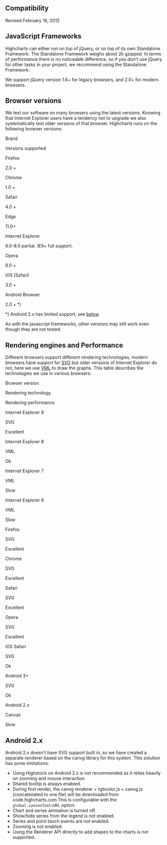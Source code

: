 Compatibility
-------------

Revised February 16, 2012

JavaScript Frameworks
---------------------

Highcharts can either run on top of jQuery, or on top of its own Standalone Framework. The Standalone Framework weighs about 2k gzipped. In terms of performance there is no noticeable difference, so if you don't use jQuery for other tasks in your project, we recommend using the Standalone Framework. 

We support jQuery version 1.6+ for legacy browsers, and 2.0+ for modern browsers.

Browser versions
----------------

We test our software on many browsers using the latest versions. Knowing that Internet Explorer users have a tendency not to upgrade we also systematically test older versions of that browser. Highcharts runs on the following browser versions:

Brand

Versions supported

Firefox

2.0 +

Chrome

1.0 +

Safari

4.0 +

Edge

11.0+

Internet Explorer

6.0-8.0 partial. IE9+ full support.

Opera

9.0 +

iOS (Safari)

3.0 +

Android Browser

2.0 + \*)

\*) Android 2.x has limited support, see [below](#android2).

As with the javascript frameworks, other versions may still work even though they are not tested.

Rendering engines and Performance
---------------------------------

Different browsers support different rendering technologies, modern browsers have support for [SVG](http://www.w3.org/TR/SVG/Overview.html) but older versions of Internet Explorer do not, here we use [VML](http://www.w3.org/TR/NOTE-VML) to draw the graphs. This table describes the technologies we use in various browsers:

Browser version

Rendering technology

Rendering performance

Internet Explorer 9

SVG

Excellent

Internet Explorer 8

VML

Ok

Internet Explorer 7

VML

Slow

Internet Explorer 6

VML

Slow

Firefox

SVG

Excellent

Chrome

SVG

Excellent

Safari

SVG

Excellent

Opera

SVG

Excellent

iOS Safari

SVG

Ok

Android 3+

SVG

Ok

Android 2.x

Canvas

Slow

Android 2.x
-----------

Android 2.x doesn't have SVG support built in, so we have created a separate renderer based on the canvg library for this system. This solution has some limitations:

*   Using Highstock on Android 2.x is not recommended as it relies heavily on zooming and mouse interaction
*   Shared tooltip is always enabled.
*   During first render, the canvg renderer + rgbcolor.js + canvg.js (concatenated to one file) will be downloaded from code.highcharts.com This is configurable with the `global.canvasToolsURL` option.
*   Chart and series animation is turned off.
*   Show/hide series from the legend is not enabled.
*   Series and point touch events are not enabled.
*   Zooming is not enabled.
*   Using the Renderer API directly to add shapes to the charts is not supported.
